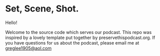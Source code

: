 # Set, Scene, Shot. 

Hello! 

Welcome to the source code which serves our podcast. This repo was inspired by a lovely template put together by preservethispodcast.org. If you have questions for us about the podcast, please email me at greglee1905@aol.com